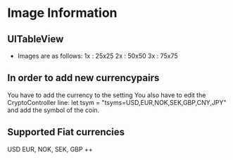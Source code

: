 #  Image Information
## UITableView
- Images are as follows:
1x : 25x25
2x : 50x50
3x : 75x75

## In order to add new currencypairs
You have to add the currency to the setting
You also have to edit the CryptoController line: let tsym = "tsyms=USD,EUR,NOK,SEK,GBP,CNY,JPY" and add the symbol of the coin.


## Supported Fiat currencies
USD
EUR, NOK, SEK, GBP ++